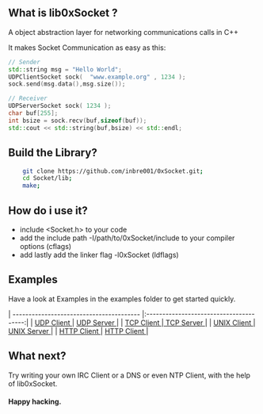 
## What is lib0xSocket ?
A object abstraction layer for networking communications calls in C++

It makes Socket Communication as easy as this:
```C++
// Sender 
std::string msg = "Hello World";
UDPClientSocket sock(  "www.example.org" , 1234 );
sock.send(msg.data(),msg.size());
```
```C++
// Receiver
UDPServerSocket sock( 1234 );
char buf[255];
int bsize = sock.recv(buf,sizeof(buf));
std::cout << std::string(buf,bsize) << std::endl;
```

## Build the Library?

```Bash
    git clone https://github.com/inbre001/0xSocket.git;
    cd Socket/lib;
    make;
```

## How do i use it? 

* include \<Socket.h\> to your code
* add the include path -I/path/to/0xSocket/include to your compiler options (cflags)
* add lastly add the linker flag -l0xSocket (ldflags)

## Examples

Have a look at Examples in the examples folder to get started quickly.

| ---------------------------------------- |:---------------------------------------:|
|  [ UDP Client ](example/udp_client.cpp)  | [ UDP Server ](example/udp_server.cpp)  |
|  [ TCP Client ](example/tcp_client.cpp)  |[ TCP Server ](example/tcp_server.cpp)   |
|  [ UNIX Client ](example/unix_client.cpp)| [ UNIX Server ](example/unix_server.cpp)|
|  [ HTTP Client ](example/http_client.cpp)| [ HTTP Client ](example/http_server.cpp)|

## What next?

Try writing your own IRC Client or a DNS or even NTP Client, with the help of lib0xSocket.


#### Happy hacking.

